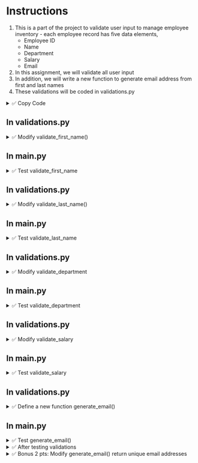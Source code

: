 # Instructions
1. This is a part of the project to validate user input to manage employee inventory - each employee record has five data elements,
   - Employee ID
   - Name
   - Department
   - Salary
   - Email
3. In this assignment, we will validate all user input
4. In addition, we will write a new function to generate email address from first and last names  
5. These validations will be coded in validations.py  

<details>
  <summary>
    ✅ Copy Code
  </summary>

- Create a new project in PyCharm and a folder of your choice
- Copy all the code from HW05 into the folder employees
   - main.py
   - functions.py
   - list_functions.py
   - multilist_functions.py
   - validations.py
- Download the data files
   - employees.txt https://github.com/suchialex/CINS3002-HW06/blob/main/employees.txt
   - employees.csv https://github.com/suchialex/CINS3002-HW06/blob/main/employees.csv
</details>


  
## In validations.py

<details>
  <summary>
    ✅ Modify validate_first_name()
  </summary>

  Parameters: This function doesn't accept any parameters  
  Return: It returns a string (the validated name)  
  
  Description:  
  The purpose of this function is to ask the user to provide a first name and check if it is a valid name - which is, 
  - all alphabetical characters
  - no numbers
  - no special characters except space
  - cannot be an empty string     
  If user enters a valid first name, we format the valid first name where the first character of each word is capitalized, and return this formatted valid name to the calling function.  
  If the user enters an invalid name, we print Invalid First Name entered, and ask user to provide first name again.  
  The whole process is repeated until the user enters a valid first name

  <details>
    <summary>Code Logic</summary>
    - Set a flag called valid to False<br>
    - Start a while loop by checking if valid is False<br>
    - Inside the while loop<br>
      &ensp; - Using an input statement to ask for employee first name, store it in a variable<br>
    &ensp; - Using the appropriate string methods, check if name is all alphabetical ignoring the spaces<br>
    &ensp; - If yes, set valid to True<br>
    &ensp; - If not, print Invalid First Name Entered<br>
    Outside the while loop, (the first name is valid, if you made it out of the while loop)<br>
    - Format first name to where the first letter of each word is capitalized and the rest of them are lowercase<br>
    - Return this formatted first name<br>
  </details>

  <details>
    <summary>💡 Hint: (For string testing)</summary>
  Replace " " to "" and then test using isalpha method<br>
  ⏩ 8-8d, 8-7b  
  Also for valid first name, good idea is to strip off any leading and trailing spaces before you convert first character of each word to uppercase.<br>
  ⏩ 8-2e, 8-2f  
  </details> 
  
</details>


## In main.py

<details>
  <summary>
    ✅ Test validate_first_name
  </summary>

  - Comment out the call to employee_operations inside main
  - call validate_first_name and store in a variable (may have to import the validations module)
  - print this variable and test code with the test cases provided
</details>


## In validations.py
<details>
  <summary>
    ✅ Modify validate_last_name()
  </summary>

  Parameters: This function doesn't accept any parameters  
  Return: It returns a string (the validated last name)  
  
  Description:  
  The purpose of this function is to ask the user to provide a last name and check if it is a valid name - which can be 
  - alphabetical
  - special characters
  - no numbers   
  If user enters a valid last name, we format the valid last name where the first character is capitalized, and return this formatted valid last name to the calling function.  
  If the user enters an invalid last name, we print Invalid Last Name entered, and ask user to provide last name again.  
  The whole process is repeated until the user enters a valid last name

<details>
  <summary>Code Logic</summary>
  
  - Set a flag called valid to False
  - Start a while loop by checking if valid is False
  - Inside the while loop
    - Using an input statement to ask for employee last name, store it in a variable
    - Using the appropriate string methods, check if name is alphabetical or special characters, but not numeric
    - If yes, set valid to True
    - If not, print Invalid Last Name Entered
  Outside the while loop, (the last name is valid, if you made it out of the while loop)
  - Format name to where the first letter capitalized and the rest of the characters are lowercase
  - Return this formatted last name
</details>

  <details>
    <summary>💡 Hint: (For string testing</summary>
    
  - You may try using regular expressions
  - Or the map function along with other string testing methods
  - If the user enters mac donald, the returned last name should be Mac Donald
  - If the user enters o'brian the returned last name should be O'Brian
  - So use the appropriate string method(s) for that
  - If the user enters Wilkes2, it is invalid input because of the number
  </details> 

</details>


## In main.py


<details>
  <summary>
    ✅ Test validate_last_name
  </summary>

  - Comment out any code inside main
  - call validate_last_name and store in a variable
  - print this variable and test code with the test cases provided
</details>


## In validations.py

<details>
  <summary>✅ Modify validate_department</summary>

- Department
  - cannot be numeric
  - cannot be special characters
  - cannot have spaces or be all spaces
- Keep asking the user to provide department, until a valid department is provided
- If valid department is provided,
  - and department is longer than four characters, get only the first four characters (💡 Hint: slice the string)
  - and department is less than four characters, get all of them
  - Also, regardless of user input, department will be all uppercase
  - return this string

<details>
  <summary>Code Logic</summary>
  
  - Set a flag called valid to False
  - Start a while loop by checking if valid is False
  - Inside the while loop
    - Using an input statement to ask for employee department, store it in a variable
  - Using the appropriate string methods, check if department is only alphabetical, but not numeric and special characters
  - If yes, set valid to True
  - If not, print Invalid Department Entered
  Outside the while loop, (the department is valid, if you made it out of the while loop)
  - Slice the valid department to get the first four characters and format it to be all lowercase
  - Return this formatted department
</details>
  
<details>
  <summary>💡 Testing</summary>

- If the user enters finance, the output must be FINA
- If the user enters hr, the output must be HR
- If the user enters human resources or f1naid or $acct, it is an invalid input

</details>
</details> 

## In main.py
<details>
  <summary>
    ✅ Test validate_department
  </summary>
  
  - You may comment out other validate functions if they are working correctly
  - call validate_department or validate_dept (whatever is the name of your function) and store in a variable
  - print the above variable and test code with the test cases provided
</details>

## In validations.py
<details>
  <summary>
    ✅ Modify validate_salary
  </summary>

  - Salary must be all numeric (no decimal points or dollar symbols allowed)
  - Salary must be between 35000 and 100000

<details>
  <summary>Code Logic</summary>

  - Set a flag called valid to False
  - Start a while loop by checking if valid is False
  - Inside the while loop
    - Using an input statement to ask for employee salary, store it in a variable
  - Using the appropriate string methods, check if salary is
    - only numeric
    - between 35000 and 100000
    - and is not empty
  - If yes, set valid to True
  - If not, print Invalid Salary Entered  
  Outside the while loop, return the salary
</details>

<details>
  <summary>💡 Testing</summary>

- If the user enters apple, the output must be Invalid Salary Entered
- If the user enters 30000, the output must be Invalid Salary Entered
- If the user enters 36000, the output must be 36000

</details>

</details>

## In main.py
<details>
  <summary>
    ✅ Test validate_salary
  </summary>

  - You may comment out other validate functions if they are working correctly
  - call validate_salary 
  - print the above variable and see if it is working correctly
</details>

## In validations.py
<details>
  <summary>
    ✅ Define a new function generate_email() 
  </summary>

  - This is a value-returning function
  - It accepts two strings, the valid first and last names
  - Email address is the first four characters of the last name and the first character of the first name concatenated with a string @company.com all in lowercase
  - So, if first name is `john` and last name is `mills`, the email address will be `millj@company.com`
  - Email address must be in lowercase
  - Return this email
</details>


## In main.py
<details>
  <summary>
    ✅ Test generate_email() 
  </summary>

  - You may comment out other code in main
  - Call generate_email and store in a variable
  - print this variable and check to see if it is working correctly
  - You may delete all validate functions in main and just call employee operations function (you may have to fix the import statement because multilist_functions is now in employees folder)

</details>

<details>
  <summary>
    ✅ After testing validations
  </summary>

  - If all the validation functions execute correctly, delete all the validate calls from main and uncomment the call to employee_operations
  - Make sure you are importing multilist_functions
  - Execute your code and make sure everything is working fine
</details>


<details>
  <summary>
    ✅ Bonus 2 pts: Modify generate_email() return unique email addresses
  </summary>
  
  - Inside generate_email(),
     - after the genrated email address is calculated, check it already exists for someone else
     - in that case, add a 1 to the end of the username
     - and if that email address exists too, then add a 2 at the end of the username
     - and if that email address exists too, then add a 3 at the end of the username
     - and so on, until a unique email address is generated 
     - For example if millj@company.com already exists, then create millj1@company.com, if that exists too, then create millj2@company.com
</details>
